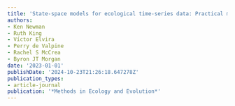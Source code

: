 ```yaml
---
title: 'State-space models for ecological time-series data: Practical model-fitting'
authors:
- Ken Newman
- Ruth King
- Vı́ctor Elvira
- Perry de Valpine
- Rachel S McCrea
- Byron JT Morgan
date: '2023-01-01'
publishDate: '2024-10-23T21:26:18.647278Z'
publication_types:
- article-journal
publication: '*Methods in Ecology and Evolution*'
---
```

